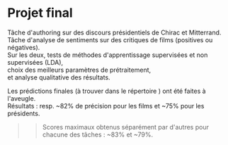 # Projet final

Tâche d'authoring sur des discours présidentiels de Chirac et Mitterrand.  
Tâche d'analyse de sentiments sur des critiques de films (positives ou négatives).  
Sur les deux, tests de méthodes d'apprentissage supervisées et non supervisées (LDA),  
choix des meilleurs paramètres de prétraitement,  
et analyse qualitative des résultats.

Les prédictions finales (à trouver dans le répertoire <preds>) ont été faites à l'aveugle.  
Résultats : resp. ~82% de précision pour les films et ~75% pour les présidents.  
>> Scores maximaux obtenus séparément par d'autres pour chacune des tâches : ~83% et ~79%.
